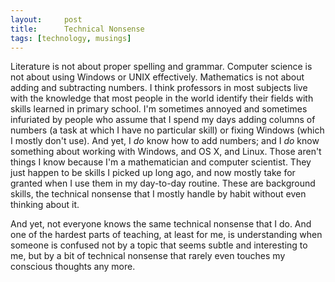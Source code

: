 ```yaml
---
layout:     post
title:      Technical Nonsense
tags: [technology, musings]
---
```


Literature is not about proper spelling and grammar.  Computer science
is not about using Windows or UNIX effectively.  Mathematics is not about
adding and subtracting numbers.  I think professors in most subjects
live with the knowledge that most people in the world identify their fields
with skills learned in primary school.  I'm sometimes annoyed and sometimes
infuriated by people who assume that I spend my days adding columns of
numbers (a task at which I have no particular skill) or fixing Windows
(which I mostly don't use).  And yet, I *do* know how to add numbers;
and I *do* know something about working with Windows, and OS X, and Linux.
Those aren't things I know because I'm a mathematician and computer scientist.
They just happen to be skills I picked up long ago, and now mostly take for
granted when I use them in my day-to-day routine.  These are background skills,
the technical nonsense that I mostly handle by habit without even thinking
about it.

And yet, not everyone knows the same technical nonsense that I do.
And one of the hardest parts of teaching, at least for me, is understanding
when someone is confused not by a topic that seems subtle and interesting to
me, but by a bit of technical nonsense that rarely even touches my
conscious thoughts any more.

